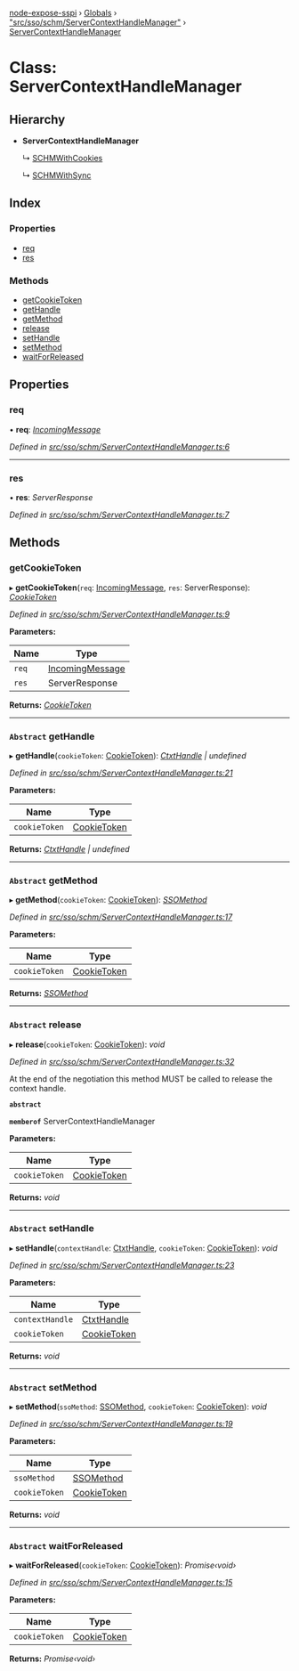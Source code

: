 [node-expose-sspi](../README.md) › [Globals](../globals.md) › ["src/sso/schm/ServerContextHandleManager"](../modules/_src_sso_schm_servercontexthandlemanager_.md) › [ServerContextHandleManager](_src_sso_schm_servercontexthandlemanager_.servercontexthandlemanager.md)

# Class: ServerContextHandleManager

## Hierarchy

* **ServerContextHandleManager**

  ↳ [SCHMWithCookies](_src_sso_schm_schmwithcookies_.schmwithcookies.md)

  ↳ [SCHMWithSync](_src_sso_schm_schmwithsync_.schmwithsync.md)

## Index

### Properties

* [req](_src_sso_schm_servercontexthandlemanager_.servercontexthandlemanager.md#req)
* [res](_src_sso_schm_servercontexthandlemanager_.servercontexthandlemanager.md#res)

### Methods

* [getCookieToken](_src_sso_schm_servercontexthandlemanager_.servercontexthandlemanager.md#getcookietoken)
* [getHandle](_src_sso_schm_servercontexthandlemanager_.servercontexthandlemanager.md#abstract-gethandle)
* [getMethod](_src_sso_schm_servercontexthandlemanager_.servercontexthandlemanager.md#abstract-getmethod)
* [release](_src_sso_schm_servercontexthandlemanager_.servercontexthandlemanager.md#abstract-release)
* [setHandle](_src_sso_schm_servercontexthandlemanager_.servercontexthandlemanager.md#abstract-sethandle)
* [setMethod](_src_sso_schm_servercontexthandlemanager_.servercontexthandlemanager.md#abstract-setmethod)
* [waitForReleased](_src_sso_schm_servercontexthandlemanager_.servercontexthandlemanager.md#abstract-waitforreleased)

## Properties

###  req

• **req**: *[IncomingMessage](../interfaces/_src_sso_interfaces_._http_.incomingmessage.md)*

*Defined in [src/sso/schm/ServerContextHandleManager.ts:6](https://github.com/jlguenego/node-expose-sspi/blob/e4d7005/src/sso/schm/ServerContextHandleManager.ts#L6)*

___

###  res

• **res**: *ServerResponse*

*Defined in [src/sso/schm/ServerContextHandleManager.ts:7](https://github.com/jlguenego/node-expose-sspi/blob/e4d7005/src/sso/schm/ServerContextHandleManager.ts#L7)*

## Methods

###  getCookieToken

▸ **getCookieToken**(`req`: [IncomingMessage](../interfaces/_src_sso_interfaces_._http_.incomingmessage.md), `res`: ServerResponse): *[CookieToken](../modules/_src_sso_interfaces_.md#cookietoken)*

*Defined in [src/sso/schm/ServerContextHandleManager.ts:9](https://github.com/jlguenego/node-expose-sspi/blob/e4d7005/src/sso/schm/ServerContextHandleManager.ts#L9)*

**Parameters:**

Name | Type |
------ | ------ |
`req` | [IncomingMessage](../interfaces/_src_sso_interfaces_._http_.incomingmessage.md) |
`res` | ServerResponse |

**Returns:** *[CookieToken](../modules/_src_sso_interfaces_.md#cookietoken)*

___

### `Abstract` getHandle

▸ **getHandle**(`cookieToken`: [CookieToken](../modules/_src_sso_interfaces_.md#cookietoken)): *[CtxtHandle](../interfaces/_lib_sspi_d_.ctxthandle.md) | undefined*

*Defined in [src/sso/schm/ServerContextHandleManager.ts:21](https://github.com/jlguenego/node-expose-sspi/blob/e4d7005/src/sso/schm/ServerContextHandleManager.ts#L21)*

**Parameters:**

Name | Type |
------ | ------ |
`cookieToken` | [CookieToken](../modules/_src_sso_interfaces_.md#cookietoken) |

**Returns:** *[CtxtHandle](../interfaces/_lib_sspi_d_.ctxthandle.md) | undefined*

___

### `Abstract` getMethod

▸ **getMethod**(`cookieToken`: [CookieToken](../modules/_src_sso_interfaces_.md#cookietoken)): *[SSOMethod](../modules/_src_sso_interfaces_.md#ssomethod)*

*Defined in [src/sso/schm/ServerContextHandleManager.ts:17](https://github.com/jlguenego/node-expose-sspi/blob/e4d7005/src/sso/schm/ServerContextHandleManager.ts#L17)*

**Parameters:**

Name | Type |
------ | ------ |
`cookieToken` | [CookieToken](../modules/_src_sso_interfaces_.md#cookietoken) |

**Returns:** *[SSOMethod](../modules/_src_sso_interfaces_.md#ssomethod)*

___

### `Abstract` release

▸ **release**(`cookieToken`: [CookieToken](../modules/_src_sso_interfaces_.md#cookietoken)): *void*

*Defined in [src/sso/schm/ServerContextHandleManager.ts:32](https://github.com/jlguenego/node-expose-sspi/blob/e4d7005/src/sso/schm/ServerContextHandleManager.ts#L32)*

At the end of the negotiation this method MUST be called to release the context handle.

**`abstract`** 

**`memberof`** ServerContextHandleManager

**Parameters:**

Name | Type |
------ | ------ |
`cookieToken` | [CookieToken](../modules/_src_sso_interfaces_.md#cookietoken) |

**Returns:** *void*

___

### `Abstract` setHandle

▸ **setHandle**(`contextHandle`: [CtxtHandle](../interfaces/_lib_sspi_d_.ctxthandle.md), `cookieToken`: [CookieToken](../modules/_src_sso_interfaces_.md#cookietoken)): *void*

*Defined in [src/sso/schm/ServerContextHandleManager.ts:23](https://github.com/jlguenego/node-expose-sspi/blob/e4d7005/src/sso/schm/ServerContextHandleManager.ts#L23)*

**Parameters:**

Name | Type |
------ | ------ |
`contextHandle` | [CtxtHandle](../interfaces/_lib_sspi_d_.ctxthandle.md) |
`cookieToken` | [CookieToken](../modules/_src_sso_interfaces_.md#cookietoken) |

**Returns:** *void*

___

### `Abstract` setMethod

▸ **setMethod**(`ssoMethod`: [SSOMethod](../modules/_src_sso_interfaces_.md#ssomethod), `cookieToken`: [CookieToken](../modules/_src_sso_interfaces_.md#cookietoken)): *void*

*Defined in [src/sso/schm/ServerContextHandleManager.ts:19](https://github.com/jlguenego/node-expose-sspi/blob/e4d7005/src/sso/schm/ServerContextHandleManager.ts#L19)*

**Parameters:**

Name | Type |
------ | ------ |
`ssoMethod` | [SSOMethod](../modules/_src_sso_interfaces_.md#ssomethod) |
`cookieToken` | [CookieToken](../modules/_src_sso_interfaces_.md#cookietoken) |

**Returns:** *void*

___

### `Abstract` waitForReleased

▸ **waitForReleased**(`cookieToken`: [CookieToken](../modules/_src_sso_interfaces_.md#cookietoken)): *Promise‹void›*

*Defined in [src/sso/schm/ServerContextHandleManager.ts:15](https://github.com/jlguenego/node-expose-sspi/blob/e4d7005/src/sso/schm/ServerContextHandleManager.ts#L15)*

**Parameters:**

Name | Type |
------ | ------ |
`cookieToken` | [CookieToken](../modules/_src_sso_interfaces_.md#cookietoken) |

**Returns:** *Promise‹void›*
